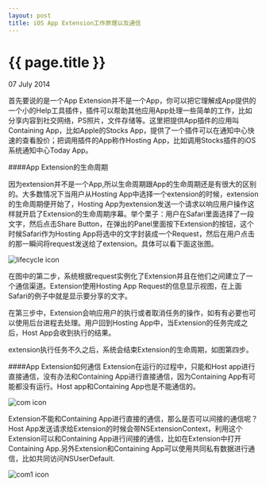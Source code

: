 ```yaml
---
layout: post
title: iOS App Extension工作原理以及通信
---
```


{{ page.title }}
================

<p class="meta">07 July 2014</p>

首先要说的是一个App Extension并不是一个App，你可以把它理解成App提供的一个小的Help工具插件，插件可以帮助其他应用App处理一些简单的工作，比如分享内容到社交网络，PS照片，文件存储等。这里把提供App插件的应用叫Containing App，比如Apple的Stocks App，提供了一个插件可以在通知中心快速的查看股价；把调用插件的App称作Hosting App，比如调用Stocks插件的iOS系统通知中心Today App。

####App Extension的生命周期

因为extension并不是一个App,所以生命周期跟App的生命周期还是有很大的区别的。大多数情况下当用户从Hosting App中选择一个extension的时候，extension的生命周期便开始了，Hosting App为extension发送一个请求以响应用户操作这样就开启了Extension的生命周期序幕。举个栗子：用户在Safari里面选择了一段文字，然后点击Share Button，在弹出的Panel里面按下Extension的按钮，这个时候Safari作为Hosting App将选中的文字封装成一个Request，然后在用户点击的那一瞬间将request发送给了extension。具体可以看下面这张图。

![lifecycle icon](http://cl.ly/image/0j1o3m380P2l/app_extensions_lifecycle_2x.jpg)


在图中的第二步，系统根据request实例化了Extension并且在他们之间建立了一个通信渠道。Extension使用Hosting App Request的信息显示视图，在上面Safari的例子中就是显示要分享的文字。

在第三步中，Extension会响应用户的执行或者取消任务的操作，如有有必要也可以使用后台进程去处理。用户回到Hosting App中，当Extension的任务完成之后，Host App会收到执行的结果。

extension执行任务不久之后，系统会结束Extension的生命周期，如图第四步。

####App Extension如何通信
Extension在运行的过程中，只能和Host app进行直接通信，没有办法和Containing App进行直接通信，因为Containing App有可能都没有运行。Host app和Containing App也是不能通信的。

![com icon](http://cl.ly/image/2d1o1Z1B2d0w/detailed_communication_2x.jpg)


Extension不能和Containing App进行直接的通信，那么是否可以间接的通信呢？Host App发送请求给Extension的时候会带NSExtensionContext，利用这个Extension可以和Containing App进行间接的通信，比如在Extension中打开Containing App.另外Extension和Containing App可以使用共同私有数据进行通信，比如共同访问NSUserDefault.

![com1 icon](http://cl.ly/image/3G3Y1N1q203j/simple_communication_2x.jpg)
